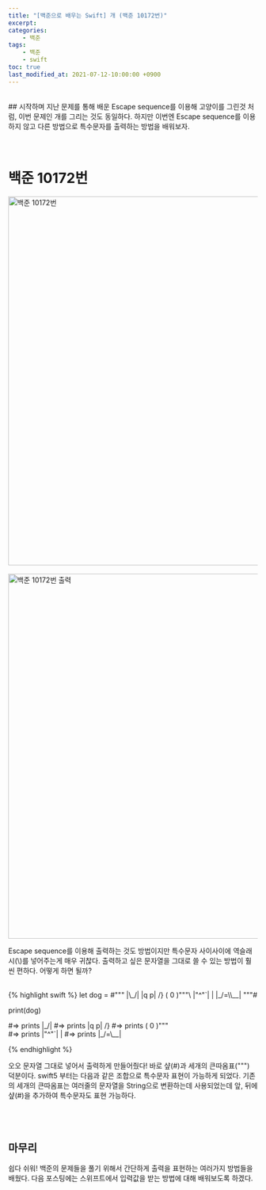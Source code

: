 ```yaml
---
title: "[백준으로 배우는 Swift] 개 (백준 10172번)"
excerpt:
categories:
    - 백준
tags:
    - 백준
    - swift
toc: true
last_modified_at: 2021-07-12-10:00:00 +0900
---
```

<br/>
## 시작하며
지난 문제를 통해 배운 Escape sequence를 이용해 고양이를 그린것 처럼, 이번 문제인 개를 그리는 것도 동일하다. 하지만 이번엔 Escape sequence를 이용하지 않고 다른 방법으로 특수문자를 출력하는 방법을 배워보자.
<br/>
<br/>
<br/>

# 백준 10172번

<img width="745" alt="백준 10172번" src="https://user-images.githubusercontent.com/83946704/125544847-b3506be0-8cbb-43a1-b0d3-642d9b44dc5e.png">
<br/>
<br/>
<img width="737" alt="백준 10172번 출력" src="https://user-images.githubusercontent.com/83946704/125544878-dd3dce77-6758-479f-97b7-25fbbb768f98.png">

Escape sequence를 이용해 출력하는 것도 방법이지만 특수문자 사이사이에 역슬래시(\\)를 넣어주는게 매우 귀찮다. 출력하고 싶은 문자열을 그대로 쓸 수 있는 방법이 훨씬 편하다. 어떻게 하면 될까?

<br/>
{% highlight swift %}
let dog = #"""
|\_/|
|q p|   /}
( 0 )"""\
|"^"`|  |
|_/=\\__|
"""#

print(dog)

#=> prints  |\_/|
#=> prints  |q p|   /}
#=> prints  ( 0 )"""\
#=> prints  |"^"`|  |
#=> prints  |_/=\\__|

{% endhighlight %}

오오 문자열 그대로 넣어서 출력하게 만들어줬다! 바로 샾(#)과 세개의 큰따옴표(""") 덕분이다. swift5 부터는 다음과 같은 조합으로 특수문자 표현이 가능하게 되었다. 기존의 세개의 큰따옴표는 여러줄의 문자열을 String으로 변환하는데 사용되었는데 앞, 뒤에 샾(#)을 추가하여 특수문자도 표현 가능하다.
<br/>
<br/>
<br/>
<br/>

## 마무리
쉽다 쉬워! 백준의 문제들을 풀기 위해서 간단하게 출력을 표현하는 여러가지 방법들을 배웠다. 다음 포스팅에는 스위프트에서 입력값을 받는 방법에 대해 배워보도록 하겠다.
